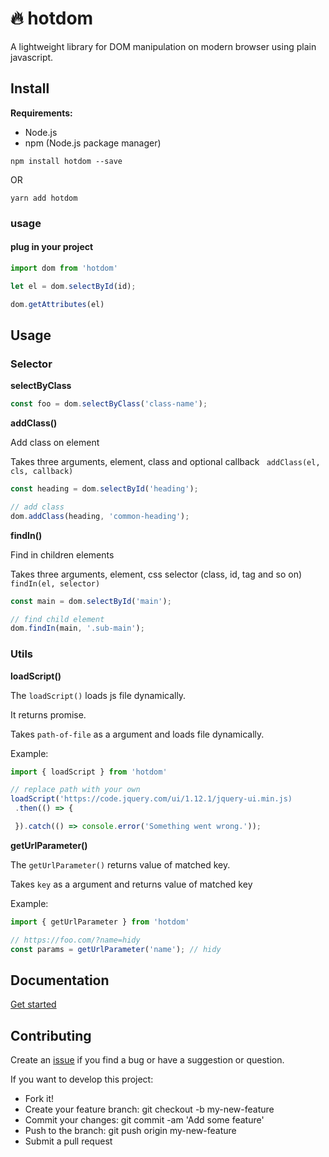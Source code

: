 # 🔥 hotdom

A lightweight library for DOM manipulation on modern browser using plain javascript.

## Install

**Requirements:**

- Node.js
- npm (Node.js package manager)

```
npm install hotdom --save
```
OR

```
yarn add hotdom
```

### usage

#### plug in your project

```javascript
import dom from 'hotdom'

let el = dom.selectById(id);

dom.getAttributes(el)

```

## Usage

### Selector

__selectByClass__

```javascript
const foo = dom.selectByClass('class-name');
```



__addClass()__

Add class on element

Takes three arguments, element, class and optional callback 
`  addClass(el, cls, callback) `

```javascript
const heading = dom.selectById('heading');

// add class 
dom.addClass(heading, 'common-heading');
```

__findIn()__

Find in children elements

Takes three arguments, element, css selector (class, id, tag and so on)
`   findIn(el, selector)  `

```javascript
const main = dom.selectById('main');

// find child element
dom.findIn(main, '.sub-main');

```

### Utils

__loadScript()__

The `loadScript()` loads js file dynamically.

It returns promise.

Takes `path-of-file` as a argument and loads file dynamically.

Example:
```javascript
import { loadScript } from 'hotdom'

// replace path with your own
loadScript('https://code.jquery.com/ui/1.12.1/jquery-ui.min.js)
 .then(() => {

 }).catch(() => console.error('Something went wrong.'));

```

__getUrlParameter()__

The `getUrlParameter()` returns value of matched key.

Takes `key` as a argument and returns value of matched key

Example:
```javascript
import { getUrlParameter } from 'hotdom'

// https://foo.com/?name=hidy
const params = getUrlParameter('name'); // hidy

```

## Documentation

[Get started](https://github.com/hidaytrahman/hotdom/wiki)



## Contributing
Create an [issue](https://github.com/hidaytrahman/hotdom/issues/new) if you find a bug or have a suggestion or question.

If you want to develop this project:

- Fork it!
- Create your feature branch: git checkout -b my-new-feature
- Commit your changes: git commit -am 'Add some feature'
- Push to the branch: git push origin my-new-feature
- Submit a pull request
